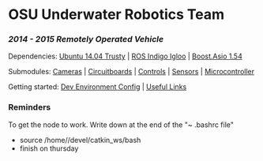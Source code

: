 # OSU Underwater Robotics Team

### *2014 - 2015 Remotely Operated Vehicle*
Dependencies: [Ubuntu 14.04 Trusty](http://releases.ubuntu.com/14.04/) | [ROS Indigo Igloo](http://wiki.ros.org/indigo) | [Boost.Asio 1.54](http://www.boost.org/doc/libs/1_54_0/doc/html/boost_asio.html)

Submodules: [Cameras](https://github.com/uwrt-osu/cameras) | [Circuitboards](https://github.com/uwrt-osu/special-ed) | [Controls](https://github.com/uwrt-osu/controls) | [Sensors](https://github.com/uwrt-osu/imu) | [Microcontroller](https://github.com/uwrt-osu/microcontroller)

Getting started: [Dev Environment Config](https://github.com/uwrt-osu/jaws-2/blob/master/INSTALL.md) | [Useful Links](https://github.com/uwrt-osu/jaws-2/blob/master/LINKS.md)


### Reminders

To get the node to work. Write down at the end of the "~ .bashrc file"
  - source /home/<YourName>/devel/catkin_ws/bash<somethin>
  - finish on thursday
